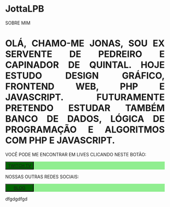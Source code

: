 # JottaLPB
SOBRE MIM

<h1 align="justify">OLÁ, CHAMO-ME JONAS, SOU EX SERVENTE DE PEDREIRO E CAPINADOR DE QUINTAL. HOJE ESTUDO DESIGN GRÁFICO, FRONTEND WEB, PHP E JAVASCRIPT. FUTURAMENTE PRETENDO ESTUDAR TAMBÉM BANCO DE DADOS, LÓGICA DE PROGRAMAÇÃO E ALGORITMOS COM PHP E JAVASCRIPT.</h1>

<p>VOCÊ PODE ME ENCONTRAR EM LIVES CLICANDO NESTE BOTÃO: </p> <pre style="background-color:lightgreen; color:darkgreen;"><button style="height:25px; width:90px; background-color:darkgreen; color:lightgreen;"><a href="https://twitch.tv/jottalpb" target="_blank">TWITCH TV</a></button></pre>

<p>NOSSAS OUTRAS REDES SOCIAIS:</p> <pre style="background-color:lightgreen; color:darkgreen;"><button style="height:25px; width:90px; background-color:darkgreen; color:lightgreen;"><a href="https://twitch.tv/jottalpb" target="_blank">BLOG</a></button></pre>

<!DOCTYPE html>
<html>
<head>
<meta charset="utf-8" />
<title></title>
</head>
<body>
dfgdgdfgd
</body>
</html>
